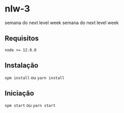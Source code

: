 # nlw-3
semana do next level week	semana do next level week

## Requisitos

`node >= 12.0.0`

## Instalação

`npm install` ou `yarn install` 

## Iniciação

`npm start` ou `yarn start`
